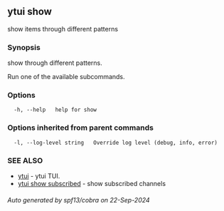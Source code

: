## ytui show

show items through different patterns

### Synopsis


show through different patterns.

Run one of the available subcommands.

### Options

```
  -h, --help   help for show
```

### Options inherited from parent commands

```
  -l, --log-level string   Override log level (debug, info, error)
```

### SEE ALSO

* [ytui](ytui.md)	 - ytui TUI.
* [ytui show subscribed](ytui_show_subscribed.md)	 - show subscribed channels

###### Auto generated by spf13/cobra on 22-Sep-2024
